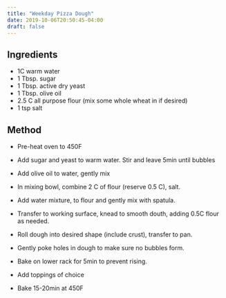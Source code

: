 ```yaml
---
title: "Weekday Pizza Dough"
date: 2019-10-06T20:50:45-04:00
draft: false
---
```


## Ingredients

- 1C warm water
- 1 Tbsp. sugar
- 1 Tbsp. active dry yeast
- 1 Tbsp. olive oil
- 2.5 C all purpose flour (mix some whole wheat in if desired)
- 1 tsp salt

## Method

- Pre-heat oven to 450F
- Add sugar and yeast to warm water. Stir and leave 5min until bubbles
- Add olive oil to water, gently mix
- In mixing bowl, combine 2 C of flour (reserve 0.5 C), salt.
- Add water mixture, to flour and gently mix with spatula.
- Transfer to working surface, knead to smooth douth, adding 0.5C flour as needed.
- Roll dough into desired shape (include crust), transfer to pan.
- Gently poke holes in dough to make sure no bubbles form.
- Bake on lower rack for 5min to prevent rising.

- Add toppings of choice
- Bake 15-20min at 450F
